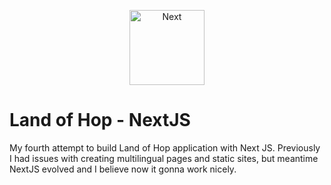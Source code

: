 <p align="center">
  <a href="https://nextjs.org/">
    <img alt="Next" src="https://upload.wikimedia.org/wikipedia/commons/8/8e/Nextjs-logo.svg" width="120" />
  </a>
</p>

# Land of Hop - NextJS

My fourth attempt to build Land of Hop application with Next JS. Previously I had issues with creating multilingual pages and static sites, but meantime NextJS evolved and I believe now it gonna work nicely.
